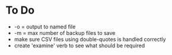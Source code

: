 # To Do
* -o = output to named file
* -m = max number of backup files to save
* make sure CSV files using double-quotes is handled correctly
* create 'examine' verb to see what should be required
